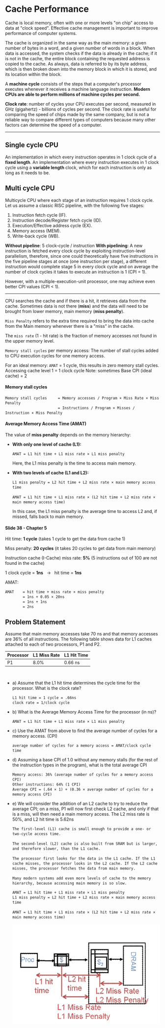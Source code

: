 # Cache Performance

Cache is local memory, often with one or more levels "on chip" access to data at "clock
speed". Effective cache management is important to improve performance of computer
systems.

The cache is organized in the same way as the main memory: a given number of bytes in a
word, and a given number of words in a block. When data is accessed, the system checks if the
data is already in the cache; if it is not in the cache, the entire block containing the requested
address is copied to the cache. As always, data is referred to by its byte address, which is then
broken down into the memory block in which it is stored, and its location within the block.

A **machine cycle** consists of the steps that a computer's processor executes whenever it
receives a machine language instruction. **Modern CPUs are able to perform millions of
machine cycles per second.**

**Clock rate**: number of cycles your CPU executes per second, measured in GHz (gigahertz) -
billions of cycles per second. The clock rate is useful for comparing the speed of chips made by
the same company, but is not a reliable way to compare different types of computers because
many other factors can determine the speed of a computer.

---

## Single cycle CPU

An implementation in which every instruction operates in 1 clock cycle of a **fixed length**.
An implementation where every instruction executes in 1 clock cycle using a **variable length**
clock, which for each instruction is only as long as it needs to be.

## Multi cycle CPU

Multicycle CPU where each stage of an instruction requires 1 clock cycle.
Let us assume a classic RISC pipeline, with the following five stages:

1.  Instruction fetch cycle (IF).
2.  Instruction decode/Register fetch cycle (ID).
3.  Execution/Effective address cycle (EX).
4.  Memory access (MEM).
5.  Write-back cycle (WB).

**Without pipeline**: 5 clock-cycle / instruction
**With pipelining**: A new instruction is fetched every clock cycle by exploiting instruction-level parallelism, therefore,
since one could theoretically have five instructions in the five pipeline stages at once (one instruction
per stage), a different instruction would complete stage 5 in every clock cycle and on average the
number of clock cycles it takes to execute an instruction is 1 (CPI = 1).

However, with a multiple-execution-unit processor, one may achieve even better CPI values (CPI <
1).

---

CPU searches the cache and if there is a hit, it retrieves data from the cache. Sometimes data
is not there (**miss**) and the data will need to be brought from lower memory, main
memory (**miss penalty**).

`Miss Penalty` refers to the extra time required to bring the data into cache from the Main
memory whenever there is a "miss" in the cache.

The `miss rate` (1 - hit rate) is the fraction of memory accesses not found in the upper memory
level.

`Memory stall cycles` per memory access: The number of stall cycles added to CPU execution
cycles for one memory access.

For an ideal memory: `AMAT` = 1 cycle, this results in zero memory stall cycles. Accessing
cache level 1 = 1 clock cycle
Note: sometimes Base CPI (ideal cache) = 2

#### Memory stall cycles

```
Memory stall cycles     = Memory accesses / Program × Miss Rate × Miss Penalty
                        = Instructions / Program × Misses / Instruction × Miss Penalty
```

#### Average Memory Access Time (AMAT)

The value of **miss penalty** depends on the memory hierarchy:

- **With only one level of cache (L1):**

  ```
  AMAT = L1 hit time + L1 miss rate × L1 miss penalty
  ```

  Here, the L1 miss penalty is the time to access main memory.

- **With two levels of cache (L1 and L2):**

  ```
  L1 miss penalty = L2 hit time + L2 miss rate × main memory access time

  AMAT = L1 hit time + L1 miss rate × (L2 hit time + L2 miss rate × main memory access time)
  ```

  In this case, the L1 miss penalty is the average time to access L2 and, if missed, falls back to main memory.

#### Slide 38 - Chapter 5

Hit time: **1 cycle** (takes 1 cycle to get the data from cache 1)

Miss penalty: **20 cycles** (it takes 20 cycles to get data from main memory)

Instruction cache (I-Cache) miss rate: **5%** (5 instructions out of 100 are not found in the cache)

1 clock cycle = **1ns** &nbsp; → &nbsp; hit time = **1ns**

AMAT:

```
AMAT    = hit time + miss rate × miss penalty
        = 1ns + 0.05 × 20ns
        = 1ns + 1ns
        = 2ns
```

## Problem Statement

Assume that main memory accesses take 70 ns and that memory accesses are 36% of all instructions. The following table shows data for L1 caches attached to each of two processors, P1 and P2.

| Processor | L1 Miss Rate | L1 Hit Time |
| --------- | ------------ | ----------- |
| P1        | 8.0%         | 0.66 ns     |

&nbsp;

- a\) Assume that the L1 hit time determines the cycle time for the processor. What is the clock
  rate?

  ```
  L1 hit time = 1 cycle = .66ns
  clock rate = 1/clock cycle
  ```

- b\) What is the Average Memory Access Time for the processor (in ns)?

  ```
  AMAT = L1 hit time + L1 miss rate × L1 miss penalty
  ```

- c\) Use the AMAT from above to find the average number of cycles for a memory access. (CPI)

  ```
  average number of cycles for a memory access = AMAT/clock cycle time
  ```

- d\) Assuming a base CPI of 1.0 without any memory stalls (for the rest of the instruction types in
  the program), what is the total average CPI

  ```
  Memory access: 36% (average number of cycles for a memory access CPI)
  Other instructions: 64% (1 CPI)
  Average CPI = (.64 × 1) + (0.36 × average number of cycles for a memory access CPI)
  ```

- e\) We will consider the addition of an L2 cache to try to reduce the average CPI; on a miss, P1
  will now first check L2 cache, and only if that is a miss, will then need a main memory access.
  The L2 miss rate is 50%, and L2 hit time is 5.62ns

  ```
  The first-level (L1) cache is small enough to provide a one- or two-cycle access time.

  The second-level (L2) cache is also built from SRAM but is larger, and therefore slower, than the L1 cache.

  The processor first looks for the data in the L1 cache. If the L1 cache misses, the processor looks in the L2 cache. If the L2 cache misses, the processor fetches the data from main memory.

  Many modern systems add even more levels of cache to the memory hierarchy, because accessing main memory is so slow.
  ```

  ```
  AMAT = L1 hit time + L1 miss rate × L1 miss penalty
  L1 miss penalty = L2 hit time + L2 miss rate × main memory access time

  AMAT = L1 hit time + L1 miss rate × (L2 hit time + L2 miss rate × main memory access time)
  ```

  ![Cache Structure](image-3.png)
